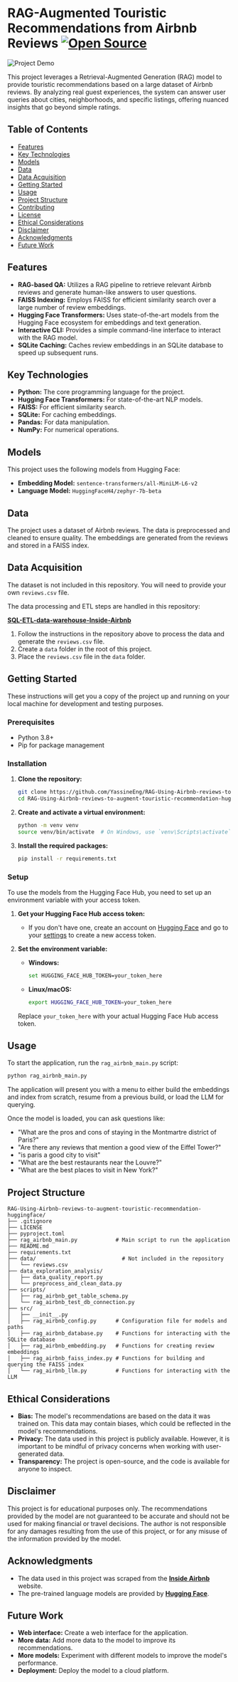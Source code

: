 # RAG-Augmented Touristic Recommendations from Airbnb Reviews [![Open Source](https://img.shields.io/badge/Open%20Source-Yes-green.svg)](https://github.com/YassineEng/RAG-Using-Airbnb-reviews-to-augment-touristic-recommendation-huggingface)

![Project Demo](https://placehold.co/600x400/000000/FFFFFF/gif?text=Project+Demo)


This project leverages a Retrieval-Augmented Generation (RAG) model to provide touristic recommendations based on a large dataset of Airbnb reviews. By analyzing real guest experiences, the system can answer user queries about cities, neighborhoods, and specific listings, offering nuanced insights that go beyond simple ratings.

## Table of Contents

- [Features](#features)
- [Key Technologies](#key-technologies)
- [Models](#models)
- [Data](#data)
- [Data Acquisition](#data-acquisition)
- [Getting Started](#getting-started)
- [Usage](#usage)
- [Project Structure](#project-structure)
- [Contributing](#contributing)
- [License](#license)
- [Ethical Considerations](#ethical-considerations)
- [Disclaimer](#disclaimer)
- [Acknowledgments](#acknowledgments)
- [Future Work](#future-work)

## Features

- **RAG-based QA:** Utilizes a RAG pipeline to retrieve relevant Airbnb reviews and generate human-like answers to user questions.
- **FAISS Indexing:** Employs FAISS for efficient similarity search over a large number of review embeddings.
- **Hugging Face Transformers:** Uses state-of-the-art models from the Hugging Face ecosystem for embeddings and text generation.
- **Interactive CLI:** Provides a simple command-line interface to interact with the RAG model.
- **SQLite Caching:** Caches review embeddings in an SQLite database to speed up subsequent runs.

## Key Technologies

- **Python:** The core programming language for the project.
- **Hugging Face Transformers:** For state-of-the-art NLP models.
- **FAISS:** For efficient similarity search.
- **SQLite:** For caching embeddings.
- **Pandas:** For data manipulation.
- **NumPy:** For numerical operations.

## Models

This project uses the following models from Hugging Face:

- **Embedding Model:** `sentence-transformers/all-MiniLM-L6-v2`
- **Language Model:** `HuggingFaceH4/zephyr-7b-beta`

## Data

The project uses a dataset of Airbnb reviews. The data is preprocessed and cleaned to ensure quality. The embeddings are generated from the reviews and stored in a FAISS index.

## Data Acquisition

The dataset is not included in this repository. You will need to provide your own `reviews.csv` file.

The data processing and ETL steps are handled in this repository:

[**SQL-ETL-data-warehouse-Inside-Airbnb**](https://github.com/YassineEng/SQL-ETL-data-warehouse-Inside-Airbnb)

1. Follow the instructions in the repository above to process the data and generate the `reviews.csv` file.
2. Create a `data` folder in the root of this project.
3. Place the `reviews.csv` file in the `data` folder.

## Getting Started

These instructions will get you a copy of the project up and running on your local machine for development and testing purposes.

### Prerequisites

- Python 3.8+
- Pip for package management

### Installation

1. **Clone the repository:**
   ```bash
   git clone https://github.com/YassineEng/RAG-Using-Airbnb-reviews-to-augment-touristic-recommendation-huggingface.git
   cd RAG-Using-Airbnb-reviews-to-augment-touristic-recommendation-huggingface
   ```

2. **Create and activate a virtual environment:**
   ```bash
   python -m venv venv
   source venv/bin/activate  # On Windows, use `venv\Scripts\activate`
   ```

3. **Install the required packages:**
   ```bash
   pip install -r requirements.txt
   ```

### Setup

To use the models from the Hugging Face Hub, you need to set up an environment variable with your access token.

1. **Get your Hugging Face Hub access token:**
   - If you don't have one, create an account on [Hugging Face](https://huggingface.co/) and go to your [settings](https://huggingface.co/settings/tokens) to create a new access token.

2. **Set the environment variable:**
   - **Windows:**
     ```bash
     set HUGGING_FACE_HUB_TOKEN=your_token_here
     ```
   - **Linux/macOS:**
     ```bash
     export HUGGING_FACE_HUB_TOKEN=your_token_here
     ```

   Replace `your_token_here` with your actual Hugging Face Hub access token.

## Usage

To start the application, run the `rag_airbnb_main.py` script:

```bash
python rag_airbnb_main.py
```

The application will present you with a menu to either build the embeddings and index from scratch, resume from a previous build, or load the LLM for querying.

Once the model is loaded, you can ask questions like:

- "What are the pros and cons of staying in the Montmartre district of Paris?"
- "Are there any reviews that mention a good view of the Eiffel Tower?"
- "is paris a good city to visit"
- "What are the best restaurants near the Louvre?"
- "What are the best places to visit in New York?"

## Project Structure

```
RAG-Using-Airbnb-reviews-to-augment-touristic-recommendation-huggingface/
├── .gitignore
├── LICENSE
├── pyproject.toml
├── rag_airbnb_main.py            # Main script to run the application
├── README.md
├── requirements.txt
├── data/                           # Not included in the repository
│   └── reviews.csv
├── data_exploration_analysis/
│   ├── data_quality_report.py
│   └── preprocess_and_clean_data.py
├── scripts/
│   ├── rag_airbnb_get_table_schema.py
│   └── rag_airbnb_test_db_connection.py
├── src/
│   ├── __init__.py
│   ├── rag_airbnb_config.py      # Configuration file for models and paths
│   ├── rag_airbnb_database.py    # Functions for interacting with the SQLite database
│   ├── rag_airbnb_embedding.py   # Functions for creating review embeddings
│   ├── rag_airbnb_faiss_index.py # Functions for building and querying the FAISS index
│   └── rag_airbnb_llm.py         # Functions for interacting with the LLM
```

## Ethical Considerations

- **Bias:** The model's recommendations are based on the data it was trained on. This data may contain biases, which could be reflected in the model's recommendations.
- **Privacy:** The data used in this project is publicly available. However, it is important to be mindful of privacy concerns when working with user-generated data.
- **Transparency:** The project is open-source, and the code is available for anyone to inspect.

## Disclaimer

This project is for educational purposes only. The recommendations provided by the model are not guaranteed to be accurate and should not be used for making financial or travel decisions. The author is not responsible for any damages resulting from the use of this project, or for any misuse of the information provided by the model.

## Acknowledgments

- The data used in this project was scraped from the [**Inside Airbnb**](http://insideairbnb.com/) website.
- The pre-trained language models are provided by [**Hugging Face**](https://huggingface.co/).

## Future Work

- **Web interface:** Create a web interface for the application.
- **More data:** Add more data to the model to improve its recommendations.
- **More models:** Experiment with different models to improve the model's performance.
- **Deployment:** Deploy the model to a cloud platform.